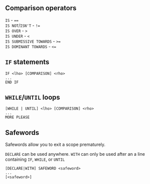 ## Comparison operators
`IS` - `==`  
`IS NOT`/`ISN'T` - `!=`  
`IS OVER` - `>`  
`IS UNDER` - `<`  
`IS SUBMISSIVE TOWARDS` - `>=`  
`IS DOMINANT TOWARDS` - `<=`  

## `IF` statements
    IF <lho> [COMPARISON] <rho>
    ...
    END IF

## `WHILE`/`UNTIL` loops

    [WHILE | UNTIL] <lho> [COMPARISON] <rho>
    ...
    MORE PLEASE

## Safewords
Safewords allow you to exit a scope prematurely.

`DECLARE` can be used anywhere. `WITH` can only be used after an a line
containing `IF`, `WHILE`, or `UNTIL`

    [DECLARE|WITH] SAFEWORD <safeword>
    ...
    [<safeword>]
